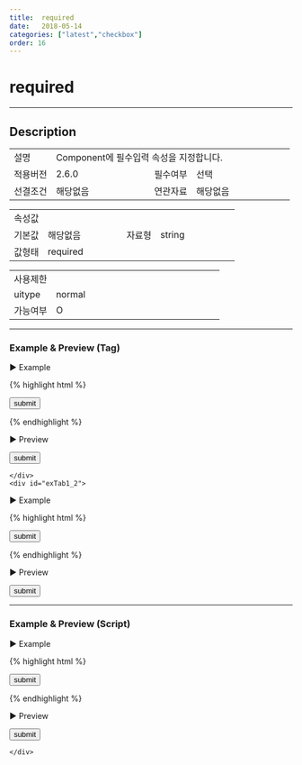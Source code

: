```yaml
---
title:  required
date:   2018-05-14
categories: ["latest","checkbox"]
order: 16
---
```


required
===

---

## Description

<table style="width:100%">
    <colgroup>
        <col width="15%"/>
        <col width="35%"/>
        <col width="15%"/>
        <col width="35%"/>
    </colgroup>
    <tr>
        <td class="tdTitle tdBg">설명</td>
        <td colspan="3">
            Component에 필수입력 속성을 지정합니다.
        </td>
    </tr>
    <tr>
        <td class="tdTitle tdBg">적용버전</td>
        <td>2.6.0</td>
        <td class="tdTitle tdBg">필수여부</td>
        <td>선택</td>
    </tr>
    <tr>
        <td class="tdTitle tdBg">선결조건</td>
        <td>해당없음</td>
        <td class="tdTitle tdBg">연관자료</td>
        <td>해당없음</td>
    </tr>
</table>
<table style="width:100%">
    <colgroup>
        <col width="15%"/>
        <col width="35%"/>
        <col width="15%"/>
        <col width="35%"/>
    </colgroup>
    <tr>
        <td class="tdTitle tdBg tdCenter" colspan="4">속성값</td>
    </tr>
    <tr>
        <td class="tdTitle tdBg">기본값</td>
        <td>해당없음</td>
        <td class="tdTitle tdBg">자료형</td>
        <td>string</td>
    </tr>
    <tr>
        <td class="tdTitle tdBg">값형태</td>
        <td colspan="3">required</td>
    </tr>
</table>
<table style="width:100%">
    <colgroup>
        <col width="20%"/>
        <col width="20%"/>
        <col width="20%"/>
        <col width="20%"/>
        <col width="20%"/>
    </colgroup>
    <tr>
        <td class="tdTitle tdBg tdCenter" colspan="5">사용제한</td>
    </tr>
    <tr>
        <td class="tdTitle tdBg">uitype</td>
        <td class="tdCenter">normal</td>
        <td></td>
        <td></td>
        <td></td>
    </tr>
    <tr>
        <td class="tdTitle tdBg">가능여부</td>
        <td class="tdBlue tdCenter">O</td>
        <td></td>
        <td></td>
        <td></td>
    </tr>
</table>

---
### Example & Preview (Tag)

<script>
    var SBUxData = [
        { text : "SBUx Checkbox1" },
        { text : "SBUx Checkbox2" },
        { text : "SBUx Checkbox3" }
    ];
</script>

<sbux-tabs id="exTab1" name="exTab1" uitype="normal" title-target-id-array="{exTab1_1,exTab1_2}" title-text-array="normal{고정형,변동형}">
</sbux-tabs>
<div class="tab-content">
    <div id="exTab1_1">

▶ Example

{% highlight html %}
<form>
    <sbux-checkbox id="sbIdx1" name="sbTagNm.a" uitype="normal" text="SBUx Checkbox1" required="required"></sbux-checkbox>
    <sbux-checkbox id="sbIdx2" name="sbTagNm.b" uitype="normal" text="SBUx Checkbox2"></sbux-checkbox>
    <sbux-checkbox id="sbIdx3" name="sbTagNm.c" uitype="normal" text="SBUx Checkbox3" required="required"></sbux-checkbox>
    <input type="submit" value="submit">
</form>
{% endhighlight %}

<br>

▶ Preview

<form>
    <sbux-checkbox id="sbIdx1" name="sbTagNm.a" uitype="normal" text="SBUx Checkbox1" required="required"></sbux-checkbox>
    <sbux-checkbox id="sbIdx2" name="sbTagNm.b" uitype="normal" text="SBUx Checkbox2"></sbux-checkbox>
    <sbux-checkbox id="sbIdx3" name="sbTagNm.c" uitype="normal" text="SBUx Checkbox3" required="required"></sbux-checkbox>
    <input type="submit" value="submit">
</form>

    </div>
    <div id="exTab1_2">

▶ Example

{% highlight html %}
<script>
    var SBUxData = [
        { text : "SBUx Checkbox1" },
        { text : "SBUx Checkbox2" },
        { text : "SBUx Checkbox3" }
    ];
</script>
<form>
    <sbux-checkbox id="sbIdx4" name="sbTagNm4" uitype="normal" jsondata-ref="SBUxData" required="required"></sbux-checkbox>
    <input type="submit" value="submit">
</form>
{% endhighlight %}

<br>

▶ Preview
<form>
    <sbux-checkbox id="sbIdx4" name="sbTagNm4" uitype="normal" jsondata-ref="SBUxData" required="required"></sbux-checkbox>
    <input type="submit" value="submit">
</form>
    </div>
</div>

---
### Example & Preview (Script)

<sbux-tabs id="exTab2" name="exTab2" uitype="normal" title-target-id-array="exTab2_1" title-text-array="normal(변동형)">
</sbux-tabs>
<div class="tab-content">
    <div id="exTab2_1">

▶ Example

{% highlight html %}
<form>
    <div id="sbArea1"></div>
    <input type="submit" value="submit">
</form>
<script>
    var SBUxData = [
        { text : "SBUx Checkbox1" },
        { text : "SBUx Checkbox2" },
        { text : "SBUx Checkbox3" }
    ];
    $(document).ready(function(){
        $('#sbArea1').sbCheckbox({
            name : 'sbScriptNm',
            uitype : 'normal',
            jsondataRef : 'SBUxData',
            required : 'required'
        });
    }); 
</script>
{% endhighlight %}

<br>

▶ Preview 
<form>
    <div id="sbArea1"></div>
    <input type="submit" value="submit">
</form>
<script>
    $(document).ready(function(){
        $('#sbArea1').sbCheckbox({
            name : 'sbScriptNm',
            uitype : 'normal',
            jsondataRef : 'SBUxData',
            required : 'required'
        });
    });  
</script>

    </div>
</div>